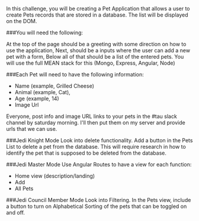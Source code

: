 In this challenge, you will be creating a Pet Application that allows a user to create Pets records that are stored in a database. The list will be displayed on the DOM.

###You will need the following:

At the top of the page should be a greeting with some direction on how to use the application,
Next, should be a inputs where the user can add a new pet with a form,
Below all of that should be a list of the entered pets.
You will use the full MEAN stack for this (Mongo, Express, Angular, Node)

###Each Pet will need to have the following information:

* Name (example, Grilled Cheese)
* Animal (example, Cat),
* Age (example, 14)
* Image Url

Everyone, post info and image URL links to your pets in the #tau slack channel by saturday morning. I'll then put them on my server and provide urls that we can use.

###Jedi Knight Mode
Look into delete functionality. Add a button in the Pets List to delete a pet from the database. This will require research in how to identify the pet that is supposed to be deleted from the database.

###Jedi Master Mode
Use Angular Routes to have a view for each function:

* Home view (description/landing)
* Add
* All Pets

###Jedi Council Member Mode
Look into Filtering. In the Pets view, include a button to turn on Alphabetical Sorting of the pets that can be toggled on and off.
